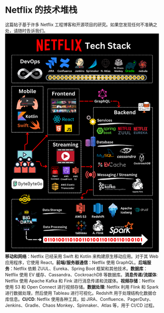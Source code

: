 # Netflix 的技术堆栈

这篇帖子基于许多 Netflix 工程博客和开源项目的研究。如果您发现任何不准确之处，请随时告诉我们。![](../images/netflix%20tech%20stack.png)**移动和网络**：Netflix 已经采用 Swift 和 Kotlin 来构建原生移动应用。对于其 Web 应用程序，它使用 React。**前端/服务器通信**：Netflix 使用 GraphQL。**后端服务**：Netflix 依赖 ZUUL、Eureka、Spring Boot 框架和其他技术。**数据库**：Netflix 使用 EV 缓存、Cassandra、CockroachDB 等数据库。**消息传递/流媒体**: Netflix 使用 Apache Kafka 和 Fink 进行消息传递和流媒体。**视频存储**：Netflix 使用 S3 和 Open Connect 进行视频存储。**数据处理**: Netflix 利用 Flink 和 Spark 进行数据处理，然后使用 Tableau 进行可视化。Redshift 用于处理结构化数据仓库信息。**CI/CD**: Netflix 使用各种工具，如 JIRA、Confluence、PagerDuty、Jenkins、Gradle、Chaos Monkey、Spinnaker、Atlas 等，用于 CI/CD 过程。